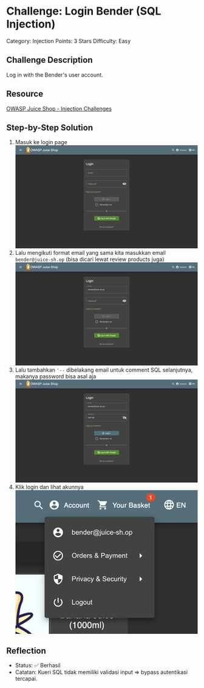 # Challenge: Login Bender (SQL Injection)

Category: Injection
Points: 3 Stars
Difficulty: Easy

## Challenge Description

Log in with the Bender's user account.

## Resource

[OWASP Juice Shop - Injection Challenges](https://juice-shop.herokuapp.com/#/score-board?categories=Injection)

## Step-by-Step Solution

1. Masuk ke login page
   ![](images/step1-login-page.png)
2. Lalu mengikuti format email yang sama kita masukkan email `bender@juice-sh.op` (bisa dicari lewat review products juga)
   ![](images/step2-fill-email.png)
3. Lalu tambahkan `'--` dibelakang email untuk comment SQL selanjutnya, makanya password bisa asal aja
   ![](images/step3-fill-login.png)
4. Klik login dan lihat akunnya
   ![](images/step4-see-detail-account.png)

## Reflection

- Status: ✅ Berhasil
- Catatan: Kueri SQL tidak memiliki validasi input => bypass autentikasi tercapai.
